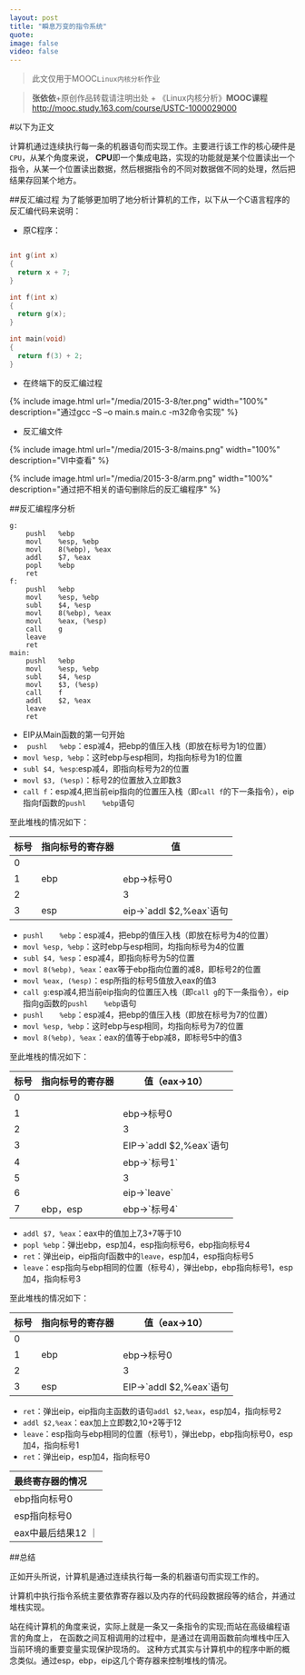 ```yaml
---
layout: post
title: "瞬息万变的指令系统"
quote:
image: false
video: false
---
```

>此文仅用于MOOC`Linux内核分析`作业

>**张依依**+原创作品转载请注明出处 + 《Linux内核分析》**MOOC课程**http://mooc.study.163.com/course/USTC-1000029000

#以下为正文

计算机通过连续执行每一条的机器语句而实现工作。主要进行该工作的核心硬件是`CPU`，从某个角度来说，
**CPU**即一个集成电路，实现的功能就是某个位置读出一个指令，从某一个位置读出数据，然后根据指令的不同对数据做不同的处理，然后把结果存回某个地方。

##反汇编过程
为了能够更加明了地分析计算机的工作，以下从一个C语言程序的反汇编代码来说明：

- 原C程序：

~~~ c

int g(int x)
{
  return x + 7;
}

int f(int x)
{
  return g(x);
}

int main(void)
{
  return f(3) + 2;
}
~~~
- 在终端下的反汇编过程

{% include image.html url="/media/2015-3-8/ter.png" width="100%" description="通过gcc –S –o main.s main.c -m32命令实现" %}

- 反汇编文件

{% include image.html url="/media/2015-3-8/mains.png" width="100%" description="VI中查看" %}

{% include image.html url="/media/2015-3-8/arm.png" width="100%" description="通过把不相关的语句删除后的反汇编程序" %}

##反汇编程序分析



~~~
g:
	pushl	%ebp
	movl	%esp, %ebp
	movl	8(%ebp), %eax
	addl	$7, %eax
	popl	%ebp
	ret
f:
	pushl	%ebp
	movl	%esp, %ebp
	subl	$4, %esp
	movl	8(%ebp), %eax
	movl	%eax, (%esp)
	call	g
	leave
	ret
main:
	pushl	%ebp
	movl	%esp, %ebp
	subl	$4, %esp
	movl	$3, (%esp)
	call	f
	addl	$2, %eax
	leave
	ret

~~~


* EIP从Main函数的第一句开始
* ` pushl	%ebp`：esp减4，把ebp的值压入栈（即放在标号为1的位置）
* `movl	%esp, %ebp`：这时ebp与esp相同，均指向标号为1的位置
* `subl	$4, %esp`:esp减4，即指向标号为2的位置
* `movl	$3, (%esp)`：标号2的位置放入立即数3
* `call	f`：esp减4,把当前eip指向的位置压入栈（即`call f`的下一条指令），eip指向f函数的`pushl	%ebp`语句


至此堆栈的情况如下：

<table>
  <thead>
    <tr>
      <th>标号</th>
      <th>指向标号的寄存器</th>
      <th>值</th>
    </tr>
  </thead>
  <tbody>
    <tr>
      <td>0</td>
      <td></td>
      <td></td>
    </tr>
    <tr>
      <td>1</td>
      <td>ebp</td>
      <td>ebp->标号0</td>
    </tr>
    <tr>
      <td>2</td>
      <td></td>
      <td>3</td>
    </tr>
    <tr>
      <td>3</td>
      <td>esp</td>
      <td>eip->`addl $2,%eax`语句</td>
    </tr>

  </tbody>
</table>

- `pushl	%ebp`：esp减4，把ebp的值压入栈（即放在标号为4的位置）
- `movl	%esp, %ebp`：这时ebp与esp相同，均指向标号为4的位置
- `subl	$4, %esp`：esp减4，即指向标号为5的位置
- `movl	8(%ebp), %eax`：eax等于ebp指向位置的减8，即标号2的位置
- `movl	%eax, (%esp)`：esp所指的标号5值放入eax的值3
- `call	g`:esp减4,把当前eip指向的位置压入栈（即`call g`的下一条指令），eip指向g函数的`pushl	%ebp`语句
- `pushl	%ebp`：esp减4，把ebp的值压入栈（即放在标号为7的位置）
- `movl	%esp, %ebp`：这时ebp与esp相同，均指向标号为7的位置
- `movl	8(%ebp), %eax`：eax的值等于ebp减8，即标号5中的值3

至此堆栈的情况如下：

<table>
  <thead>
    <tr>
      <th>标号</th>
      <th>指向标号的寄存器</th>
      <th>值（eax->10）</th>
    </tr>
  </thead>
  <tbody>
    <tr>
      <td>0</td>
      <td></td>
      <td></td>
    </tr>
    <tr>
      <td>1</td>
      <td></td>
      <td>ebp->标号0</td>
    </tr>
    <tr>
      <td>2</td>
      <td></td>
      <td>3</td>
    </tr>
    <tr>
      <td>3</td>
      <td></td>
      <td>EIP->`addl $2,%eax`语句</td>
    </tr>
    <tr>
      <td>4</td>
      <td></td>
      <td>ebp->`标号1`</td>
    </tr>
    <tr>
      <td>5</td>
      <td></td>
      <td>3</td>
    </tr>
    <tr>
      <td>6</td>
      <td></td>
      <td>eip->`leave`</td>
    </tr>
    <tr>
      <td>7</td>
      <td>ebp，esp</td>
      <td>ebp->`标号4`</td>
    </tr>
  </tbody>
</table>


* `addl	$7, %eax`：eax中的值加上7,3+7等于10
* `popl	%ebp`：弹出ebp，esp加4，esp指向标号6，ebp指向标号4
* `ret`：弹出eip，eip指向f函数中的`leave`，esp加4，esp指向标号5
* `leave`：esp指向与ebp相同的位置（标号4），弹出ebp，ebp指向标号1，esp加4，指向标号3


至此堆栈的情况如下：

<table>
  <thead>
    <tr>
      <th>标号</th>
      <th>指向标号的寄存器</th>
      <th>值（eax->10）</th>
    </tr>
  </thead>
  <tbody>
    <tr>
      <td>0</td>
      <td></td>
      <td></td>
    </tr>
    <tr>
      <td>1</td>
      <td>ebp</td>
      <td>ebp->标号0</td>
    </tr>
    <tr>
      <td>2</td>
      <td></td>
      <td>3</td>
    </tr>
    <tr>
      <td>3</td>
      <td>esp</td>
      <td>EIP->`addl $2,%eax`语句</td>
    </tr>
  </tbody>
</table>

* `ret`：弹出eip，eip指向主函数的语句`addl $2,%eax`，esp加4，指向标号2
* `addl $2,%eax`：eax加上立即数2,10+2等于12
* `leave`：esp指向与ebp相同的位置（标号1），弹出ebp，ebp指向标号0，esp加4，指向标号1
* `ret`：弹出eip，esp加4，指向标号0



| 最终寄存器的情况 |
|:--------|
| ebp指向标号0   |
| esp指向标号0   |
| eax中最后结果12  ｜


##总结

正如开头所说，计算机是通过连续执行每一条的机器语句而实现工作的。

计算机中执行指令系统主要依靠寄存器以及内存的代码段数据段等的结合，并通过堆栈实现。

站在纯计算机的角度来说，实际上就是一条又一条指令的实现;而站在高级编程语言的角度上，
在函数之间互相调用的过程中，是通过在调用函数前向堆栈中压入当前环境的重要变量实现保护现场的。
这种方式其实与计算机中的程序中断的概念类似。通过esp，ebp，eip这几个寄存器来控制堆栈的情况。
